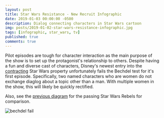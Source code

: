 ```yaml
---
layout: post
title: Star Wars Resistance - New Recruit Infographic
date: 2019-01-03 00:00:00 -0500
description: Dialog connecting characters in Star Wars cartoon
img: posts/2019-01-02-star-wars-resistance-infographic.jpg
tags: [infographic, star_wars, tv]
published: true
comments: true
---
```


Pilot episodes are tough for character interaction as the main purpose of the show is to set up the protagonist's relationship to others.  Despite having a fun and diverse cast of characters, Disney's newest entry into the [contracting](https://www.vox.com/2018/9/21/17886892/star-wars-release-schedule-disney-bob-iger) Star Wars property unfortunately fails the Bechdel test for it's first episode. Specifically, two named characters who are women do not exchange diaglog about a topic other than a man. With multiple women in the show, this will likely be quickly rectified.

Also, see the [previous diagram]({{site.baseurl}}/Infographic-star-wars-rebels/) for the passing Star Wars Rebels for comparison.

![bechdel fail]({{site.baseurl}}/assets/img/posts/2019-01-02-star-wars-resistance-infographic.jpg)

